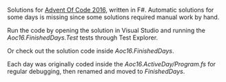 Solutions for [Advent Of Code 2016](https://adventofcode.com/2016), written in F#. Automatic solutions for some days is missing since some solutions required manual work by hand.

Run the code by opening the solution in Visual Studio and running the _Aoc16.FinishedDays.Test_ tests through Test Explorer.

Or check out the solution code inside _Aoc16.FinishedDays_.

Each day was originally coded inside the _Aoc16.ActiveDay/Program.fs_ for regular debugging, then renamed and moved to _FinishedDays_.

